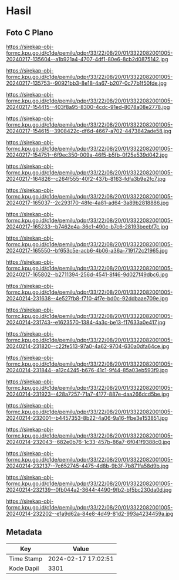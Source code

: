 # Hasil

## Foto C Plano

https://sirekap-obj-formc.kpu.go.id/c1de/pemilu/pdpr/33/22/08/20/01/3322082001005-20240217-135604--a1b921a4-4707-4df1-80e6-8cb2d0875142.jpg

https://sirekap-obj-formc.kpu.go.id/c1de/pemilu/pdpr/33/22/08/20/01/3322082001005-20240217-135753--90921bb3-8e18-4a67-b207-0c77b1f50fde.jpg

https://sirekap-obj-formc.kpu.go.id/c1de/pemilu/pdpr/33/22/08/20/01/3322082001005-20240217-154415--403f8a95-8300-4cdc-91ed-8078a08e2778.jpg

https://sirekap-obj-formc.kpu.go.id/c1de/pemilu/pdpr/33/22/08/20/01/3322082001005-20240217-154615--3908422c-df6d-4667-a702-4473842ade58.jpg

https://sirekap-obj-formc.kpu.go.id/c1de/pemilu/pdpr/33/22/08/20/01/3322082001005-20240217-154751--6f9ec350-009a-46f5-b5fb-0f25e539d042.jpg

https://sirekap-obj-formc.kpu.go.id/c1de/pemilu/pdpr/33/22/08/20/01/3322082001005-20240217-164826--c264f555-40f2-437b-8163-fdfa3b9e2fc7.jpg

https://sirekap-obj-formc.kpu.go.id/c1de/pemilu/pdpr/33/22/08/20/01/3322082001005-20240217-165037--2c293170-48fe-4a81-ad64-3a89b2818886.jpg

https://sirekap-obj-formc.kpu.go.id/c1de/pemilu/pdpr/33/22/08/20/01/3322082001005-20240217-165233--b7462e4a-36c1-490c-b7c6-28193beebf7c.jpg

https://sirekap-obj-formc.kpu.go.id/c1de/pemilu/pdpr/33/22/08/20/01/3322082001005-20240217-165550--bf653c5e-acb6-4b06-a36a-719172c21965.jpg

https://sirekap-obj-formc.kpu.go.id/c1de/pemilu/pdpr/33/22/08/20/01/3322082001005-20240217-165802--b2711394-256d-4541-8f46-9d027f49dbc6.jpg

https://sirekap-obj-formc.kpu.go.id/c1de/pemilu/pdpr/33/22/08/20/01/3322082001005-20240214-231638--4e527fb8-f710-4f7e-bd0c-92ddbaae709e.jpg

https://sirekap-obj-formc.kpu.go.id/c1de/pemilu/pdpr/33/22/08/20/01/3322082001005-20240214-231743--e1623570-1384-4a3c-be13-f17633a0e417.jpg

https://sirekap-obj-formc.kpu.go.id/c1de/pemilu/pdpr/33/22/08/20/01/3322082001005-20240214-231820--c22fe513-97a0-4a62-9704-630a0dfa64ce.jpg

https://sirekap-obj-formc.kpu.go.id/c1de/pemilu/pdpr/33/22/08/20/01/3322082001005-20240214-231844--a12c4245-b676-41c1-9f44-85a03eb593f9.jpg

https://sirekap-obj-formc.kpu.go.id/c1de/pemilu/pdpr/33/22/08/20/01/3322082001005-20240214-231923--428a7257-71a7-4177-887e-daa266dcd5be.jpg

https://sirekap-obj-formc.kpu.go.id/c1de/pemilu/pdpr/33/22/08/20/01/3322082001005-20240214-232001--b4457353-8b22-4a06-9a16-ffbe3e153851.jpg

https://sirekap-obj-formc.kpu.go.id/c1de/pemilu/pdpr/33/22/08/20/01/3322082001005-20240214-232043--682e0b76-1c33-457b-86a7-6f041f9388c0.jpg

https://sirekap-obj-formc.kpu.go.id/c1de/pemilu/pdpr/33/22/08/20/01/3322082001005-20240214-232137--7c652745-4475-4d8b-9b3f-7b871fa58d9b.jpg

https://sirekap-obj-formc.kpu.go.id/c1de/pemilu/pdpr/33/22/08/20/01/3322082001005-20240214-232139--0fb044a2-3644-4490-9fb2-bf5bc230da0d.jpg

https://sirekap-obj-formc.kpu.go.id/c1de/pemilu/pdpr/33/22/08/20/01/3322082001005-20240214-232202--e1a9d62a-84e8-4d49-81d2-993a4234459a.jpg


## Metadata

| Key        | Value               |
| ---------- | ------------------- |
| Time Stamp | 2024-02-17 17:02:51 |
| Kode Dapil | 3301                |



